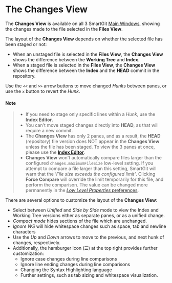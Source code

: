 # The Changes View

The **Changes View** is available on all 3 SmartGit [Main Windows](Main-Windows.md), showing the changes made to the file selected in the **Files View**.

The layout of the **Changes View** depends on whether the selected file has been staged or not:

- When an unstaged file is selected in the **Files View**, the **Changes View** shows the difference between the **Working Tree** and **Index**.
- When a staged file is selected in the **Files View**, the **Changes View** shows the difference between the **Index** and the **HEAD** commit in the repository.

Use the `<<` and `>>` arrow buttons to move changed *Hunks* between panes, or use the `x` button to revert the *Hunk*.

#### Note
> - If you need to stage only specific lines within a *Hunk*, use the **Index Editor**.
> - You can't move staged changes directly into **HEAD**, as that will require a new commit.
> - The **Changes View** has only 2 panes, and as a result, the **HEAD** (repository) file version does NOT appear in the **Changes View** unless the file has been staged.
>   To view the 3 panes at once, please use the [**Index Editor**](Stage-Unstage-IndexEditor.md#the-index-editor).
> - **Changes View** won't automatically compare files larger than the configured `changes.maximumFileSize` low-level setting.
>   If you attempt to compare a file larger than this setting, SmartGit will warn that the *'File size exceeds the configured limit'*.
>   Clicking **Force Compare** will override the limit temporarily for this file, and perform the comparison.
>   The value can be changed more permanently in the [*Low Level Properties* preferences](AdvancedSettings/Low-Level-Properties.md#changesmaximumfilesize).

There are several options to customize the layout of the **Changes View**:
- Select between *Unified* and *Side by Side* mode to view the Index and Working Tree versions either as separate panes, or as a unified change.
- *Compact mode* hides sections of the file which are unchanged.
- *Ignore WS* will hide whitespace changes such as space, tab and newline characters
- Use the *Up* and *Down* arrows to move to the previous, and next hunk of changes, respectively.
- Additionally, the hamburger icon (☰) at the top right provides further customization:
  - Ignore case changes during line comparisons
  - Ignore line ending changes during line comparisons
  - Changing the Syntax Highlighting language
  - Further settings, such as tab sizing and whitespace visualization.
